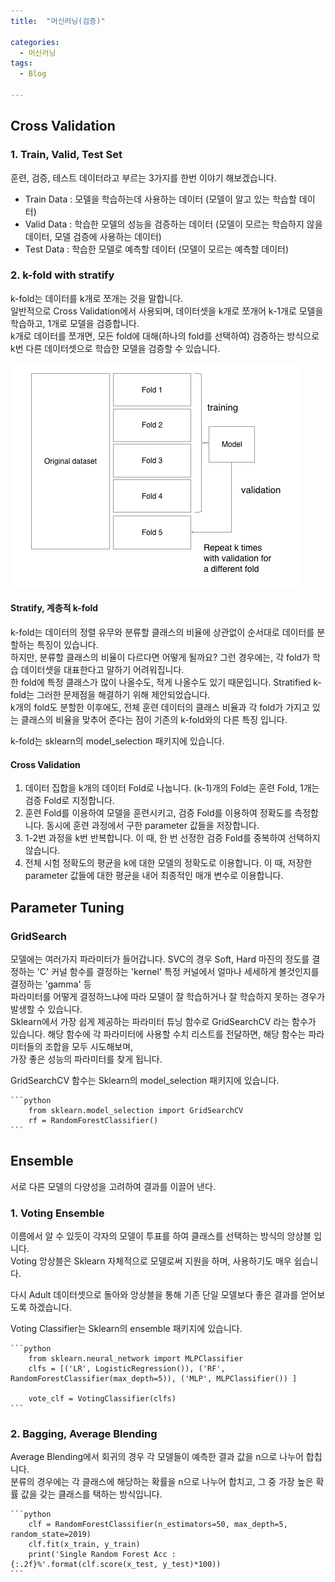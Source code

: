 ```yaml
---
title:  "머신러닝(검증)"

categories:
  - 머신러닝
tags:
  - Blog

---
```


## Cross Validation

### 1. Train, Valid, Test Set

훈련, 검증, 테스트 데이터라고 부르는 3가지를 한번 이야기 해보겠습니다.<br>
* Train Data : 모델을 학습하는데 사용하는 데이터 (모델이 알고 있는 학습할 데이터)
* Valid Data : 학습한 모델의 성능을 검증하는 데이터 (모델이 모르는 학습하지 않을 데이터, 모델 검증에 사용하는 데이터)
* Test Data : 학습한 모델로 예측할 데이터 (모델이 모르는 예측할 데이터)

### 2. k-fold with stratify

k-fold는 데이터를 k개로 쪼개는 것을 말합니다. <br>
일반적으로 Cross Validation에서 사용되며, 데이터셋을 k개로 쪼개어 k-1개로 모델을 학습하고, 1개로 모델을 검증합니다. <br>
k개로 데이터를 쪼개면, 모든 fold에 대해(하나의 fold를 선택하여) 검증하는 방식으로 k번 다른 데이터셋으로 학습한 모델을 검증할 수 있습니다.


![GitHub Logo](/image/kfold.png)

#### Stratify, 계층적 k-fold

k-fold는 데이터의 정렬 유무와 분류할 클래스의 비율에 상관없이 순서대로 데이터를 분할하는 특징이 있습니다.<br>
하지만, 분류할 클래스의 비율이 다르다면 어떻게 될까요? 그런 경우에는, 각 fold가 학습 데이터셋을 대표한다고 말하기 어려워집니다.<br>
한 fold에 특정 클래스가 많이 나올수도, 적게 나올수도 있기 때문입니다. Stratified k-fold는 그러한 문제점을 해결하기 위해 제안되었습니다.<br>
k개의 fold도 분할한 이후에도, 전체 훈련 데이터의 클래스 비율과 각 fold가 가지고 있는 클래스의 비율을 맞추어 준다는 점이 기존의 k-fold와의 다른 특징 입니다.

k-fold는 sklearn의 model_selection 패키지에 있습니다.

#### Cross Validation

1. 데이터 집합을 k개의 데이터 Fold로 나눕니다.
(k-1)개의 Fold는 훈련 Fold, 1개는 검증 Fold로 지정합니다.
2. 훈련 Fold를 이용하여 모델을 훈련시키고, 검증 Fold를 이용하여 정확도를 측정합니다.
동시에 훈련 과정에서 구한 parameter 값들을 저장합니다.
3. 1-2번 과정을 k번 반복합니다.
이 때, 한 번 선정한 검증 Fold를 중복하여 선택하지 않습니다.
4. 전체 시험 정확도의 평균을 k에 대한 모델의 정확도로 이용합니다.
이 때, 저장한 parameter 값들에 대한 평균을 내어 최종적인 매개 변수로 이용합니다.

## Parameter Tuning

### GridSearch 

모델에는 여러가지 파라미터가 들어갑니다. SVC의 경우 Soft, Hard 마진의 정도를 결정하는 'C' 커널 함수를 결정하는 'kernel' 특정 커널에서 얼마나 세세하게 볼것인지를 결정하는 'gamma' 등 <br>
파라미터를 어떻게 결정하느냐에 따라 모델이 잘 학습하거나 잘 학습하지 못하는 경우가 발생할 수 있습니다. <br>
Sklearn에서 가장 쉽게 제공하는 파라미터 튜닝 함수로 GridSearchCV 라는 함수가 있습니다. 해당 함수에 각 파라미터에 사용할 수치 리스트를 전달하면, 해당 함수는 파라미터들의 조합을 모두 시도해보며,<br>
가장 좋은 성능의 파라미터를 찾게 됩니다. 

GridSearchCV 함수는 Sklearn의 model_selection 패키지에 있습니다.<br>

    ```python
        from sklearn.model_selection import GridSearchCV
        rf = RandomForestClassifier()
    ```

## Ensemble

서로 다른 모델의 다양성을 고려하여 결과를 이끌어 낸다.

### 1. Voting Ensemble

이름에서 알 수 있듯이 각자의 모델이 투표를 하여 클래스를 선택하는 방식의 앙상블 입니다. <br>
Voting 앙상블은 Sklearn 자체적으로 모델로써 지원을 하며, 사용하기도 매우 쉽습니다. <br>

다시 Adult 데이터셋으로 돌아와 앙상블을 통해 기존 단일 모델보다 좋은 결과를 얻어보도록 하겠습니다.

Voting Classifier는 Sklearn의 ensemble 패키지에 있습니다.

    ```python
        from sklearn.neural_network import MLPClassifier
        clfs = [('LR', LogisticRegression()), ('RF', RandomForestClassifier(max_depth=5)), ('MLP', MLPClassifier()) ]

        vote_clf = VotingClassifier(clfs)   
    ```

### 2. Bagging, Average Blending

 Average Blending에서 회귀의 경우 각 모델들이 예측한 결과 값을 n으로 나누어 합칩니다.<br>
분류의 경우에는 각 클래스에 해당하는 확률을 n으로 나누어 합치고, 그 중 가장 높은 확률 값을 갖는 클래스를 택하는 방식입니다. 


    ```python
        clf = RandomForestClassifier(n_estimators=50, max_depth=5, random_state=2019)
        clf.fit(x_train, y_train)
        print('Single Random Forest Acc : {:.2f}%'.format(clf.score(x_test, y_test)*100))
    ```
